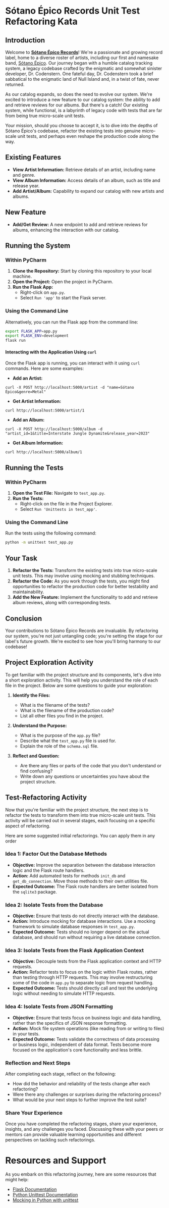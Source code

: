 # Sótano Épico Records Unit Test Refactoring Kata

## Introduction

Welcome to **[Sótano Épico Records](http://sotanoepicorecords.com)**! We're a passionate and growing record label, home to a diverse roster of artists, including our first and namesake band, [Sótano Épico](http://sotanoepico.com). Our journey began with a humble catalog tracking system, a legacy codebase crafted by the enigmatic and somewhat sinister developer, Dr. Codenstern. One fateful day, Dr. Codenstern took a brief sabbatical to the enigmatic land of Null Island and, in a twist of fate, never returned. 

As our catalog expands, so does the need to evolve our system. We're excited to introduce a new feature to our catalog system: the ability to add and retrieve reviews for our albums. But there's a catch! Our existing system, while functional, is a labyrinth of legacy code with tests that are far from being true micro-scale unit tests.

Your mission, should you choose to accept it, is to dive into the depths of Sótano Épico's codebase, refactor the existing tests into genuine micro-scale unit tests, and perhaps even reshape the production code along the way.

## Existing Features

- **View Artist Information:** Retrieve details of an artist, including name and genre.
- **View Album Information:** Access details of an album, such as title and release year.
- **Add Artist/Album:** Capability to expand our catalog with new artists and albums.

## New Feature

- **Add/Get Review:** A new endpoint to add and retrieve reviews for albums, enhancing the interaction with our catalog.

## Running the System

### Within PyCharm

1. **Clone the Repository:** Start by cloning this repository to your local machine.
2. **Open the Project:** Open the project in PyCharm.
3. **Run the Flask App:**
   - Right-click on `app.py`.
   - Select `Run 'app'` to start the Flask server.

### Using the Command Line

Alternatively, you can run the Flask app from the command line:

```bash
export FLASK_APP=app.py
export FLASK_ENV=development
flask run
```

#### Interacting with the Application Using `curl`

Once the Flask app is running, you can interact with it using `curl` commands. Here are some examples:

- **Add an Artist:**
```
curl -X POST http://localhost:5000/artist -d "name=Sótano Épico&genre=Metal"
```
- **Get Artist Information:**
```
curl http://localhost:5000/artist/1
```
- **Add an Album:**
```
curl -X POST http://localhost:5000/album -d "artist_id=1&title=Interstate Jungle Dynamite&release_year=2023"
```
- **Get Album Information:**
```
curl http://localhost:5000/album/1
```

## Running the Tests

### Within PyCharm

1. **Open the Test File:** Navigate to `test_app.py`.
2. **Run the Tests:**
   - Right-click on the file in the Project Explorer.
   - Select `Run 'Unittests in test_app'`.

### Using the Command Line

Run the tests using the following command:

```bash
python -m unittest test_app.py
```

## Your Task

1. **Refactor the Tests:** Transform the existing tests into true micro-scale unit tests. This may involve using mocking and stubbing techniques.
2. **Refactor the Code:** As you work through the tests, you might find opportunities to refactor the production code for better testability and maintainability.
3. **Add the New Feature:** Implement the functionality to add and retrieve album reviews, along with corresponding tests.

## Conclusion

Your contributions to Sótano Épico Records are invaluable. By refactoring our system, you're not just untangling code; you're setting the stage for our label's future growth. We're excited to see how you'll bring harmony to our codebase!

## Project Exploration Activity

To get familiar with the project structure and its components, let's dive into a short exploration activity. This will help you understand the role of each file in the project. Below are some questions to guide your exploration:

1. **Identify the Files:**
   - What is the filename of the tests?
   - What is the filename of the production code?
   - List all other files you find in the project.

2. **Understand the Purpose:**
   - What is the purpose of the `app.py` file?
   - Describe what the `test_app.py` file is used for.
   - Explain the role of the `schema.sql` file.

3. **Reflect and Question:**
   - Are there any files or parts of the code that you don't understand or find confusing?
   - Write down any questions or uncertainties you have about the project structure.

## Test-Refactoring Activity

Now that you're familiar with the project structure, the next step is to refactor the tests to transform them into true micro-scale unit tests. This activity will be carried out in several stages, each focusing on a specific aspect of refactoring.

Here are some suggested initial refactorings. You can apply them in any order

### Idea 1: Factor Out the Database Methods

- **Objective:** Improve the separation between the database interaction logic and the Flask route handlers.
- **Action:** Add automated tests for methods `init_db` and `get_db_connection`. Move those methods to their own utilities file.
- **Expected Outcome:** The Flask route handlers are better isolated from the `sqlite3` package.

### Idea 2: Isolate Tests from the Database

- **Objective:** Ensure that tests do not directly interact with the database.
- **Action:** Introduce mocking for database interactions. Use a mocking framework to simulate database responses in `test_app.py`.
- **Expected Outcome:** Tests should no longer depend on the actual database, and should run without requiring a live database connection.

### Idea 3: Isolate Tests from the Flask Application Context

- **Objective:** Decouple tests from the Flask application context and HTTP requests.
- **Action:** Refactor tests to focus on the logic within Flask routes, rather than testing through HTTP requests. This may involve restructuring some of the code in `app.py` to separate logic from request handling.
- **Expected Outcome:** Tests should directly call and test the underlying logic without needing to simulate HTTP requests.

### Idea 4: Isolate Tests from JSON Formatting

- **Objective:** Ensure that tests focus on business logic and data handling, rather than the specifics of JSON response formatting.
- **Action:** Mock file system operations (like reading from or writing to files) in your tests.
- **Expected Outcome:** Tests validate the correctness of data processing or business logic, independent of data format. Tests become more focused on the application's core functionality and less brittle.

### Reflection and Next Steps

After completing each stage, reflect on the following:

- How did the behavior and reliability of the tests change after each refactoring?
- Were there any challenges or surprises during the refactoring process?
- What would be your next steps to further improve the test suite?

### Share Your Experience

Once you have completed the refactoring stages, share your experience, insights, and any challenges you faced. Discussing these with your peers or mentors can provide valuable learning opportunities and different perspectives on tackling such refactorings.

# Resources and Support

As you embark on this refactoring journey, here are some resources that might help:

- [Flask Documentation](https://flask.palletsprojects.com/en/2.0.x/)
- [Python Unittest Documentation](https://docs.python.org/3/library/unittest.html)
- [Mocking in Python with unittest](https://docs.python.org/3/library/unittest.mock.html)
